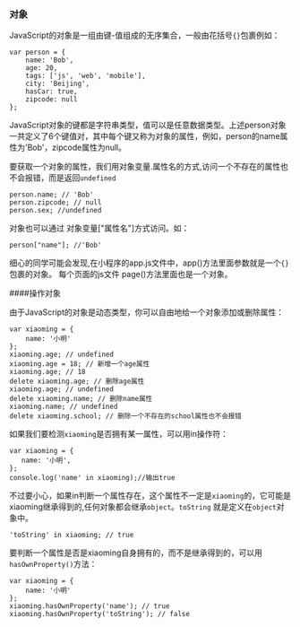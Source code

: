 ### 对象
JavaScript的对象是一组由键-值组成的无序集合，一般由花括号`{}`包裹例如：
```
var person = {
    name: 'Bob',
    age: 20,
    tags: ['js', 'web', 'mobile'],
    city: 'Beijing',
    hasCar: true,
    zipcode: null
};
```

JavaScript对象的键都是字符串类型，值可以是任意数据类型。上述person对象一共定义了6个键值对，其中每个键又称为对象的属性，例如，person的name属性为'Bob'，zipcode属性为null。

要获取一个对象的属性，我们用对象变量.属性名的方式,访问一个不存在的属性也不会报错，而是返回`undefined`
```
person.name; // 'Bob'
person.zipcode; // null
person.sex; //undefined 
```
对象也可以通过 对象变量["属性名"]方式访问。如：
```
person["name"]; //'Bob'
```

细心的同学可能会发现,在小程序的app.js文件中，app()方法里面参数就是一个`{}`包裹的对象。 每个页面的js文件 page()方法里面也是一个对象。


####操作对象

由于JavaScript的对象是动态类型，你可以自由地给一个对象添加或删除属性：
```
var xiaoming = {
    name: '小明'
};
xiaoming.age; // undefined
xiaoming.age = 18; // 新增一个age属性
xiaoming.age; // 18
delete xiaoming.age; // 删除age属性
xiaoming.age; // undefined
delete xiaoming.name; // 删除name属性
xiaoming.name; // undefined
delete xiaoming.school; // 删除一个不存在的school属性也不会报错
```

如果我们要检测`xiaoming`是否拥有某一属性，可以用in操作符：
```
var xiaoming = {
   name: '小明',
};
console.log('name' in xiaoming);//输出true
```
不过要小心，如果in判断一个属性存在，这个属性不一定是`xiaoming`的，它可能是xiaoming继承得到的,任何对象都会继承`object`。`toString` 就是定义在`object`对象中。
```
'toString' in xiaoming; // true
```

要判断一个属性是否是xiaoming自身拥有的，而不是继承得到的，可以用`hasOwnProperty()`方法：
```
var xiaoming = {
    name: '小明'
};
xiaoming.hasOwnProperty('name'); // true
xiaoming.hasOwnProperty('toString'); // false
```